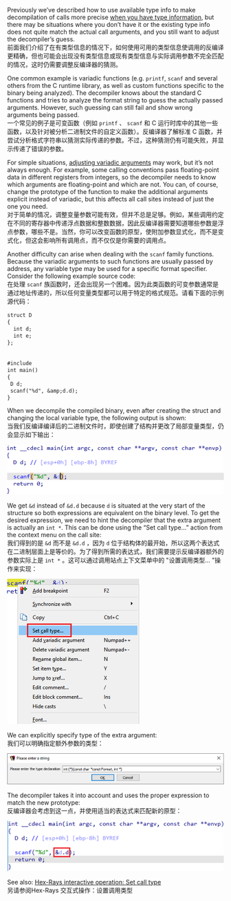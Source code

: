 Previously we’ve described how to use available type info to make decompilation of calls more precise [when you have type information](https://hex-rays.com/blog/igors-tip-of-the-week-119-force-call-type/), but there may be situations where you don’t have it or the existing type info does not quite match the actual call arguments, and you still want to adjust the decompiler’s guess.  
前面我们介绍了在有类型信息的情况下，如何使用可用的类型信息使调用的反编译更精确，但也可能会出现没有类型信息或现有类型信息与实际调用参数不完全匹配的情况，这时仍需要调整反编译器的猜测。

One common example is variadic functions (e.g. `printf`, `scanf` and several others from the C runtime library, as well as custom functions specific to the binary being analyzed). The decompiler knows about the standard C functions and tries to analyze the format string to guess the actually passed arguments. However, such guessing can still fail and show wrong arguments being passed.  
一个常见的例子是可变函数（例如 `printf` 、 `scanf` 和 C 运行时库中的其他一些函数，以及针对被分析二进制文件的自定义函数）。反编译器了解标准 C 函数，并尝试分析格式字符串以猜测实际传递的参数。不过，这种猜测仍有可能失败，并显示传递了错误的参数。

For simple situations, [adjusting variadic arguments](https://hex-rays.com/blog/igors-tip-of-the-week-101-decompiling-variadic-function-calls/) may work, but it’s not always enough. For example, some calling conventions pass floating-point data in different registers from integers, so the decompiler needs to know which arguments are floating-point and which are not. You can, of course, change the prototype of the function to make the additional arguments explicit instead of variadic, but this affects all call sites instead of just the one you need.  
对于简单的情况，调整变量参数可能有效，但并不总是足够。例如，某些调用约定在不同的寄存器中传递浮点数据和整数数据，因此反编译器需要知道哪些参数是浮点参数，哪些不是。当然，你可以改变函数的原型，使附加参数显式化，而不是变式化，但这会影响所有调用点，而不仅仅是你需要的调用点。

Another difficulty can arise when dealing with the `scanf` family functions. Because the variadic arguments to such functions are usually passed by address, any variable type may be used for a specific format specifier. Consider the following example source code:  
在处理 `scanf` 族函数时，还会出现另一个困难。因为此类函数的可变参数通常是通过地址传递的，所以任何变量类型都可以用于特定的格式规范。请看下面的示例源代码：

```
struct D
{
  int d;
  int e;
};


#include 
int main()
{
 D d;
 scanf("%d", &amp;d.d);
}
```

When we decompile the compiled binary, even after creating the struct and changing the local variable type, the following output is shown:  
当我们反编译编译后的二进制文件时，即使创建了结构并更改了局部变量类型，仍会显示如下输出：

![](assets/2022/12/calltype1.png)

We get `&d` instead of `&d.d` because `d` is situated at the very start of the structure so both expressions are equivalent on the binary level. To get the desired expression, we need to hint the decompiler that the extra argument is actually an `int *`. This can be done using the “Set call type…” action from the context menu on the call site:  
我们得到的是 `&d` 而不是 `&d.d` ，因为 `d` 位于结构体的最开始，所以这两个表达式在二进制层面上是等价的。为了得到所需的表达式，我们需要提示反编译器额外的参数实际上是 `int *` 。这可以通过调用站点上下文菜单中的 "设置调用类型... "操作来实现：

![](assets/2022/12/calltype2.png)

We can explicitly specify type of the extra argument:  
我们可以明确指定额外参数的类型：

![](assets/2022/12/calltype3.png)

The decompiler takes it into account and uses the proper expression to match the new prototype:  
反编译器会考虑到这一点，并使用适当的表达式来匹配新的原型：

![](assets/2022/12/calltype4.png)

See also: [Hex-Rays interactive operation: Set call type](https://www.hex-rays.com/products/decompiler/manual/cmd_set_call_type.shtml)  
另请参阅Hex-Rays 交互式操作：设置调用类型